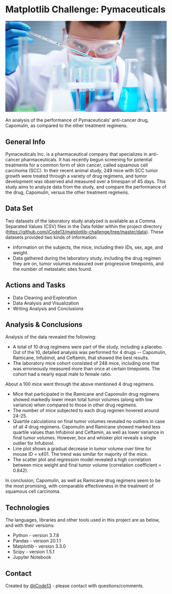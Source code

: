 # Matplotlib Challenge: Pymaceuticals
![laboratory](data/Laboratory.jpg)

An analysis of the performance of Pymaceuticals' anti-cancer drug, Capomulin, as compared to the other treatment regimens. 

## General Info

Pymaceuticals Inc. is a pharmaceutical company that specializes in anti-cancer pharmaceuticals. It has recently begun screening for potential treatments for a common form of skin cancer, called squamous cell carcinoma (SCC). In their recent animal study, 249 mice with SCC tumor growth were treated through a variety of drug regimens, and tumor development was observed and measured over a timespan of 45 days. This study aims to analyze data from the study, and compare the performance of the drug, Capomulin, versus the other treatment regimens.  

## Data Set

Two datasets of the laboratory study analyzed is available as a Comma Separated Values (CSV) files in the Data folder within the project directory (https://github.com/iCode13/matplotlib-challenge/tree/master/data). These datasets provided two kinds of information:
* Information on the subjects, the mice, including their IDs, sex, age, and weight.
* Data gathered during the laboratory study, including the drug regimen they are on, tumor volumes measured over progressive timepoints, and the number of metastatic sites found.
    
## Actions and Tasks 

* Data Cleaning and Exploration
* Data Analysis and Visualization
* Writing Analysis and Conclusions
    
## Analysis & Conclusions

Analysis of the data revealed the following:
* A total of 10 drug regimens were part of the study, including a placebo. Out of the 10, detailed analysis was performed for 4 drugs -- Capomulin, Ramicane, Infubinol, and Ceftamin, that showed the best results.
* The laboratory mice cohort consisted of 248 mice, including one that was erroneously measured more than once at certain timepoints. The cohort had a nearly equal male to female ratio. 

About a 100 mice went through the above mentioned 4 drug regimens.
* Mice that participated in the Ramicane and Capomulin drug regimens showed markedly lower mean total tumor volumes (along with low variance) when compared to those in other drug regimens.
* The number of mice subjected to each drug regimen hovered around 24-25.
* Quartile calculations on final tumor volumes revealed no outliers in case of all 4 drug regimens. Capomulin and Ramicane showed marked less quartile values than Infubinol and Ceftamin, as well as lower variance in final tumor volumes. However, box and whisker plot reveals a single outlier for Infubinol.
* Line plot shows a gradual decrease in tumor volume over time for mouse ID = x401. The trend was similar for majority of the mice.
* The scatter plot and regression model revealed a high correlation between mice weight and final tumor volume (correlation coefficient = 0.842).

In conclusion, Capomulin, as well as Ramicane drug regimens seem to be the most promising, with comparable effectiveness in the treatment of squamous cell carcinoma.
  
## Technologies

The languages, libraries and other tools used in this project are as below, and with their versions:

* Python - version 3.7.8
* Pandas - version 20.1.1
* Matplotlib - version 3.3.0
* Scipy - version 1.5.1
* Jupyter Notebook
    
## Contact

Created by [@iCode13](https://github.com/iCode13) - please contact with questions/comments.